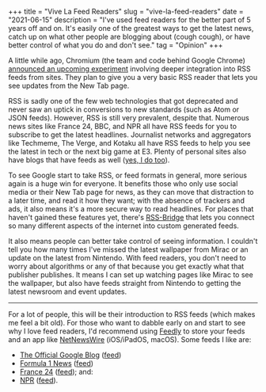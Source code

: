 +++
title = "Vive La Feed Readers"
slug = "vive-la-feed-readers"
date = "2021-06-15"
description = "I've used feed readers for the better part of 5 years off and on. It's easily one of the greatest ways to get the latest news, catch up on what other people are blogging about (cough cough), or have better control of what you do and don't see."
tag = "Opinion"
+++

A little while ago, Chromium (the team and code behind Google Chrome) [announced an upcoming experiment](https://blog.chromium.org/2021/05/an-experiment-in-helping-users-and-web.html) involving deeper integration into RSS feeds from sites. They plan to give you a very basic RSS reader that lets you see updates from the New Tab page.

RSS is sadly one of the few web technologies that got deprecated and never saw an uptick in conversions to new standards (such as Atom or JSON feeds). However, RSS is still very prevalent, despite that. Numerous news sites like France 24, BBC, and NPR all have RSS feeds for you to subscribe to get the latest headlines. Journalist networks and aggregators like Techmeme, The Verge, and Kotaku all have RSS feeds to help you see the latest in tech or the next big game at E3. Plenty of personal sites also have blogs that have feeds as well ([yes, I do too](/feed)).

To see Google start to take RSS, or feed formats in general, more serious again is a huge win for everyone. It benefits those who only use social media or their New Tab page for news, as they can move that distraction to a later time, and read it how they want; with the absence of trackers and ads, it also means it's a more secure way to read headlines. For places that haven't gained these features yet, there's [RSS-Bridge](https://github.com/RSS-Bridge/rss-bridge) that lets you connect so many different aspects of the internet into custom generated feeds.

It also means people can better take control of seeing information. I couldn't tell you how many times I've missed the latest wallpaper from Mirac or an update on the latest from Nintendo. With feed readers, you don't need to worry about algorithms or any of that because you get exactly what that publisher publishes. It means I can set up watching pages like Mirac to see the wallpaper, but also have feeds straight from Nintendo to getting the latest newsroom and event updates. 

---

For a lot of people, this will be their introduction to RSS feeds (which makes me feel a bit old). For those who want to dabble early on and start to see why I love feed readers, I'd recommend using [Feedly](https://feedly.com) to store your feeds and an app like [NetNewsWire](https://netnewswire.com) (iOS/iPadOS, macOS). Some feeds I like are:
- [The Official Google Blog](https://blog.google) ([feed](https://googleblog.blogspot.com/atom.xml))
- [Formula 1 News](https://f1.com) ([feed](https://www.formula1.com/content/fom-website/en/latest/all.xml))
- [France 24](https://france24.com) ([feed](https://www.france24.com/en/monde/rss)); and:
- [NPR](https://npr.org) ([feed](https://www.npr.org/rss/rss.php?id=1001)).